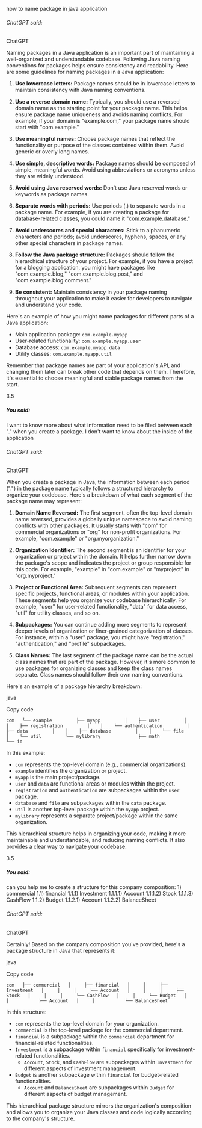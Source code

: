 how to name package in java application

###### ChatGPT said:

ChatGPT

Naming packages in a Java application is an important part of maintaining a well-organized and understandable codebase. Following Java naming conventions for packages helps ensure consistency and readability. Here are some guidelines for naming packages in a Java application:

1. **Use lowercase letters:** Package names should be in lowercase letters to maintain consistency with Java naming conventions.
    
2. **Use a reverse domain name:** Typically, you should use a reversed domain name as the starting point for your package name. This helps ensure package name uniqueness and avoids naming conflicts. For example, if your domain is "example.com," your package name should start with "com.example."
    
3. **Use meaningful names:** Choose package names that reflect the functionality or purpose of the classes contained within them. Avoid generic or overly long names.
    
4. **Use simple, descriptive words:** Package names should be composed of simple, meaningful words. Avoid using abbreviations or acronyms unless they are widely understood.
    
5. **Avoid using Java reserved words:** Don't use Java reserved words or keywords as package names.
    
6. **Separate words with periods:** Use periods (.) to separate words in a package name. For example, if you are creating a package for database-related classes, you could name it "com.example.database."
    
7. **Avoid underscores and special characters:** Stick to alphanumeric characters and periods; avoid underscores, hyphens, spaces, or any other special characters in package names.
    
8. **Follow the Java package structure:** Packages should follow the hierarchical structure of your project. For example, if you have a project for a blogging application, you might have packages like "com.example.blog," "com.example.blog.post," and "com.example.blog.comment."
    
9. **Be consistent:** Maintain consistency in your package naming throughout your application to make it easier for developers to navigate and understand your code.
    

Here's an example of how you might name packages for different parts of a Java application:

- Main application package: `com.example.myapp`
- User-related functionality: `com.example.myapp.user`
- Database access: `com.example.myapp.data`
- Utility classes: `com.example.myapp.util`

Remember that package names are part of your application's API, and changing them later can break other code that depends on them. Therefore, it's essential to choose meaningful and stable package names from the start.

3.5

##### You said:

I want to know more about what information need to be filed between each "." when you create a package. I don't want to know about the inside of the application

###### ChatGPT said:

ChatGPT

When you create a package in Java, the information between each period (".") in the package name typically follows a structured hierarchy to organize your codebase. Here's a breakdown of what each segment of the package name may represent:

1. **Domain Name Reversed:** The first segment, often the top-level domain name reversed, provides a globally unique namespace to avoid naming conflicts with other packages. It usually starts with "com" for commercial organizations or "org" for non-profit organizations. For example, "com.example" or "org.myorganization."
    
2. **Organization Identifier:** The second segment is an identifier for your organization or project within the domain. It helps further narrow down the package's scope and indicates the project or group responsible for this code. For example, "example" in "com.example" or "myproject" in "org.myproject."
    
3. **Project or Functional Area:** Subsequent segments can represent specific projects, functional areas, or modules within your application. These segments help you organize your codebase hierarchically. For example, "user" for user-related functionality, "data" for data access, "util" for utility classes, and so on.
    
4. **Subpackages:** You can continue adding more segments to represent deeper levels of organization or finer-grained categorization of classes. For instance, within a "user" package, you might have "registration," "authentication," and "profile" subpackages.
    
5. **Class Names:** The last segment of the package name can be the actual class names that are part of the package. However, it's more common to use packages for organizing classes and keep the class names separate. Class names should follow their own naming conventions.
    

Here's an example of a package hierarchy breakdown:

java

Copy code

`com   └── example         ├── myapp         │    ├── user         │    │    ├── registration         │    │    └── authentication         │    ├── data         │    │    ├── database         │    │    └── file         │    └── util         └── mylibrary              ├── math              └── io`

In this example:

- `com` represents the top-level domain (e.g., commercial organizations).
- `example` identifies the organization or project.
- `myapp` is the main project/package.
- `user` and `data` are functional areas or modules within the project.
- `registration` and `authentication` are subpackages within the `user` package.
- `database` and `file` are subpackages within the `data` package.
- `util` is another top-level package within the `myapp` project.
- `mylibrary` represents a separate project/package within the same organization.

This hierarchical structure helps in organizing your code, making it more maintainable and understandable, and reducing naming conflicts. It also provides a clear way to navigate your codebase.

3.5

##### You said:

can you help me to create a structure for this company composition: 1) commercial 1.1) financial 1.1.1) Investment 1.1.1.1) Account 1.1.1.2) Stock 1.1.1.3) CashFlow 1.1.2) Budget 1.1.2.1) Account 1.1.2.2) BalanceSheet

###### ChatGPT said:

ChatGPT

Certainly! Based on the company composition you've provided, here's a package structure in Java that represents it:

java

Copy code

`com   ├── commercial   │     ├── financial   │     │     ├── Investment   │     │     │     ├── Account   │     │     │     ├── Stock   │     │     │     └── CashFlow   │     │     └── Budget   │     │           ├── Account   │     │           └── BalanceSheet`

In this structure:

- `com` represents the top-level domain for your organization.
- `commercial` is the top-level package for the commercial department.
- `financial` is a subpackage within the `commercial` department for financial-related functionalities.
- `Investment` is a subpackage within `financial` specifically for investment-related functionalities.
    - `Account`, `Stock`, and `CashFlow` are subpackages within `Investment` for different aspects of investment management.
- `Budget` is another subpackage within `financial` for budget-related functionalities.
    - `Account` and `BalanceSheet` are subpackages within `Budget` for different aspects of budget management.

This hierarchical package structure mirrors the organization's composition and allows you to organize your Java classes and code logically according to the company's structure.